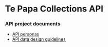 # Te Papa Collections API

### API project documents

* [API personas](http://te-papa.github.io/collections-api)
* [API data design guidelines](https://github.com/te-papa/collections-api/blob/gh-pages/TPAPI-data-design-guidelines.md) 
